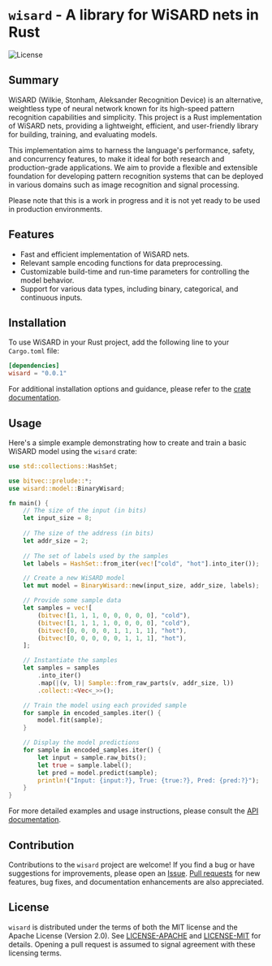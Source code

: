 # `wisard` - A library for WiSARD nets in Rust

![License](https://img.shields.io/github/license/leonardohn/wisard?style=for-the-badge)

## Summary

WiSARD (Wilkie, Stonham, Aleksander Recognition Device) is an alternative,
weightless type of neural network known for its high-speed pattern recognition
capabilities and simplicity. This project is a Rust implementation of WiSARD
nets, providing a lightweight, efficient, and user-friendly library for
building, training, and evaluating models.

This implementation aims to harness the language's performance, safety, and 
concurrency features, to make it ideal for both research and production-grade
applications. We aim to provide a flexible and extensible foundation for 
developing pattern recognition systems that can be deployed in various domains
such as image recognition and signal processing.

Please note that this is a work in progress and it is not yet ready to be used
in production environments.

## Features

- Fast and efficient implementation of WiSARD nets.
- Relevant sample encoding functions for data preprocessing.
- Customizable build-time and run-time parameters for controlling the model
  behavior.
- Support for various data types, including binary, categorical, and
  continuous inputs.

## Installation

To use WiSARD in your Rust project, add the following line to your `Cargo.toml`
file:

```toml
[dependencies]
wisard = "0.0.1"
```

For additional installation options and guidance, please refer to the 
[crate documentation](https://docs.rs/wisard).

## Usage

Here's a simple example demonstrating how to create and train a basic WiSARD 
model using the `wisard` crate:

```rust
use std::collections::HashSet;

use bitvec::prelude::*;
use wisard::model::BinaryWisard;

fn main() {
    // The size of the input (in bits)
    let input_size = 8;
    
    // The size of the address (in bits)
    let addr_size = 2;
    
    // The set of labels used by the samples
    let labels = HashSet::from_iter(vec!["cold", "hot"].into_iter());

    // Create a new WiSARD model
    let mut model = BinaryWisard::new(input_size, addr_size, labels);

    // Provide some sample data
    let samples = vec![
        (bitvec![1, 1, 1, 0, 0, 0, 0, 0], "cold"),
        (bitvec![1, 1, 1, 1, 0, 0, 0, 0], "cold"),
        (bitvec![0, 0, 0, 0, 1, 1, 1, 1], "hot"),
        (bitvec![0, 0, 0, 0, 0, 1, 1, 1], "hot"),
    ];

    // Instantiate the samples
    let samples = samples
        .into_iter()
        .map(|(v, l)| Sample::from_raw_parts(v, addr_size, l))
        .collect::<Vec<_>>();

    // Train the model using each provided sample
    for sample in encoded_samples.iter() {
        model.fit(sample);
    }

    // Display the model predictions
    for sample in encoded_samples.iter() {
        let input = sample.raw_bits();
        let true = sample.label();
        let pred = model.predict(sample);
        println!("Input: {input:?}, True: {true:?}, Pred: {pred:?}");
    }
}
```

For more detailed examples and usage instructions, please consult the
[API documentation](https://docs.rs/wisard).

## Contribution

Contributions to the `wisard` project are welcome! If you find a bug or have
suggestions for improvements, please open an
[Issue](https://github.com/leonardohn/wisard/issues). 
[Pull requests](https://github.com/leonardohn/wisard/pulls) for new features,
bug fixes, and documentation enhancements are also appreciated.

## License

`wisard` is distributed under the terms of both the MIT license and the
Apache License (Version 2.0). See [LICENSE-APACHE](LICENSE-APACHE) and
[LICENSE-MIT](LICENSE-MIT) for details. Opening a pull request is
assumed to signal agreement with these licensing terms.
